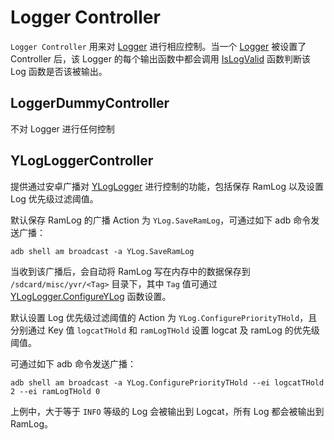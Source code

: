 # Logger Controller

`Logger Controller` 用来对 [Logger](./Logger.md) 进行相应控制。当一个 [Logger](./Logger.md) 被设置了 Controller 后，该 Logger 的每个输出函数中都会调用 [IsLogValid](xref:YFramework.Log.LoggerControllerBase.IsLogValid(System.Object@,System.String@,YFramework.Log.LogPriority@)) 函数判断该 Log 函数是否该被输出。


## LoggerDummyController

不对 Logger 进行任何控制

## YLogLoggerController

提供通过安卓广播对 [YLogLogger](./Logger.md#yloglogger) 进行控制的功能，包括保存 RamLog 以及设置 Log 优先级过滤阈值。

默认保存 RamLog 的广播 Action 为 `YLog.SaveRamLog`，可通过如下 adb 命令发送广播：

```shell
adb shell am broadcast -a YLog.SaveRamLog
```

当收到该广播后，会自动将 RamLog 写在内存中的数据保存到 `/sdcard/misc/yvr/<Tag>` 目录下，其中 `Tag` 值可通过 [YLogLogger.ConfigureYLog](xref:YFramework.Log.YLogLogger.ConfigureYLog(System.String,System.Int32)) 函数设置。

默认设置 Log 优先级过滤阈值的 Action 为 `YLog.ConfigurePriorityTHold`，且分别通过 Key 值 `logcatTHold` 和 `ramLogTHold` 设置 logcat 及 ramLog 的优先级阈值。

可通过如下 adb 命令发送广播：
```shell
adb shell am broadcast -a YLog.ConfigurePriorityTHold --ei logcatTHold 2 --ei ramLogTHold 0
```

上例中，大于等于 `INFO` 等级的 Log 会被输出到 Logcat，所有 Log 都会被输出到 RamLog。